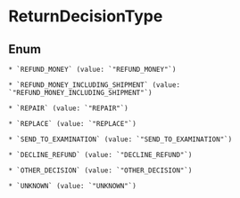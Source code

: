 
# ReturnDecisionType

## Enum


    * `REFUND_MONEY` (value: `"REFUND_MONEY"`)

    * `REFUND_MONEY_INCLUDING_SHIPMENT` (value: `"REFUND_MONEY_INCLUDING_SHIPMENT"`)

    * `REPAIR` (value: `"REPAIR"`)

    * `REPLACE` (value: `"REPLACE"`)

    * `SEND_TO_EXAMINATION` (value: `"SEND_TO_EXAMINATION"`)

    * `DECLINE_REFUND` (value: `"DECLINE_REFUND"`)

    * `OTHER_DECISION` (value: `"OTHER_DECISION"`)

    * `UNKNOWN` (value: `"UNKNOWN"`)



